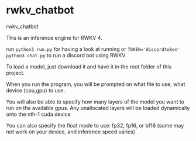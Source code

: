 # rwkv_chatbot
rwkv_chatbot

This is an inference engine for RWKV 4.

run 
`python3 run.py`
for having a look at running
or
`TOKEN='discordtoken' python3 chat.py`
to run a discord bot using RWKV

To load a model, just download it and have it in the root folder of this project.

When you run the program, you will be prompted on what file to use,
what device (cpu,gpu) to use.

You will also be able to specify how many layers of the model you want to run on the available gpus.
Any unallocated layers will be loaded dynamically onto the nth-1 cuda device

You can also specify the float mode to use: fp32, fp16, or bf16 (some may not work on your device, and inference speed varies)

